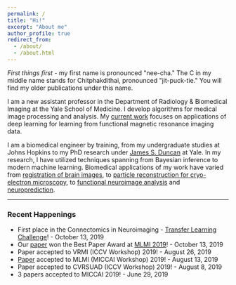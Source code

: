 ```yaml
---
permalink: /
title: "Hi!"
excerpt: "About me"
author_profile: true
redirect_from: 
  - /about/
  - /about.html
---
```


*First things first* - my first name is pronounced "nee-cha." The C in my middle name stands for Chitphakdithai, pronounced "jit-puck-tie." You will find my older publications under this name.

I am a new assistant professor in the Department of Radiology & Biomedical Imaging at the Yale School of Medicine. I develop algorithms for medical image processing and analysis. My [current work](https://hellonicha.github.io/projects/) focuses on applications of deep learning for learning from functional magnetic resonance imaging data.

I am a biomedical engineer by training, from my undergraduate studies at Johns Hopkins to my PhD research under [James S. Duncan](https://medicine.yale.edu/diagnosticradiology/people/james_duncan-1.profile) at Yale. In my research, I have utilized techniques spanning from Bayesian inference to modern machine learning. Biomedical applications of my work have varied from [registration of brain images](https://link.springer.com/content/pdf/10.1007/978-3-642-15705-9_45.pdf), to [particle reconstruction for cryo-electron microscopy](https://www.sciencedirect.com/science/article/pii/S1047847715000714), to [functional neuroimage analysis](https://link.springer.com/content/pdf/10.1007%2F978-3-319-67389-9_42.pdf) and [neuroprediction](https://link.springer.com/content/pdf/10.1007%2F978-3-030-00931-1_38.pdf).

------

### Recent Happenings
- First place in the Connectomics in Neuroimaging - [Transfer Learning Challenge](http://www.brainconnectivity.net/challenge.html)! - October 13, 2019
- Our [paper](https://link.springer.com/chapter/10.1007/978-3-030-32692-0_44) won the Best Paper Award at [MLMI 2019](http://mlmi2019.web.unc.edu/)! - October 13, 2019
- Paper accepted to VRMI (ICCV Workshop) 2019! - August 26, 2019
- [Paper](/files/mlmi2019_cameraready.pdf) accepted to MLMI (MICCAI Workshop) 2019! - August 13, 2019
- Paper accepted to CVRSUAD (ICCV Workshop) 2019! - August 8, 2019
- 3 papers accepted to MICCAI 2019! - June 29, 2019 

